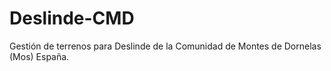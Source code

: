 # Deslinde-CMD
Gestión de terrenos para Deslinde de la Comunidad de Montes de Dornelas (Mos) España.
